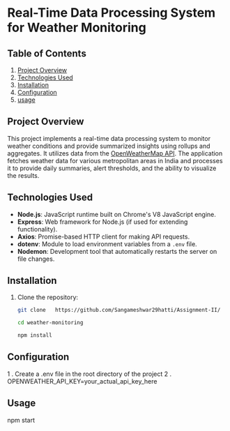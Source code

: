 # Real-Time Data Processing System for Weather Monitoring

## Table of Contents
1. [Project Overview](#project-overview)
2. [Technologies Used](#technologies-used)
3. [Installation](#installation)
4. [Configuration](#configuration)
5. [usage](#usage)



## Project Overview
This project implements a real-time data processing system to monitor weather conditions and provide summarized insights using rollups and aggregates. It utilizes data from the [OpenWeatherMap API](https://openweathermap.org/api). The application fetches weather data for various metropolitan areas in India and processes it to provide daily summaries, alert thresholds, and the ability to visualize the results.

## Technologies Used
- **Node.js**: JavaScript runtime built on Chrome's V8 JavaScript engine.
- **Express**: Web framework for Node.js (if used for extending functionality).
- **Axios**: Promise-based HTTP client for making API requests.
- **dotenv**: Module to load environment variables from a `.env` file.
- **Nodemon**: Development tool that automatically restarts the server on file changes.


## Installation
1. Clone the repository:

   ```bash
   git clone   https://github.com/Sangameshwar29hatti/Assignment-II/

   cd weather-monitoring

   npm install

## Configuration

  1 . Create a .env file in the root directory of the project
  2 . OPENWEATHER_API_KEY=your_actual_api_key_here

## Usage

npm start





